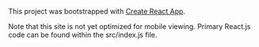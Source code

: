This project was bootstrapped with [Create React App](https://github.com/facebook/create-react-app).

Note that this site is not yet optimized for mobile viewing.
Primary React.js code can be found within the src/index.js file.
